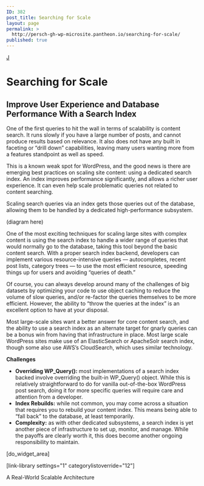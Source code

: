 ```yaml
---
ID: 382
post_title: Searching for Scale
layout: page
permalink: >
  http://persch-gh-wp-microsite.pantheon.io/searching-for-scale/
published: true
---
```

<a class="loopback" href="/query-performance/">J</a>

# Searching for Scale

## Improve User Experience and Database Performance With a Search Index

One of the first queries to hit the wall in terms of scalability is content search. It runs slowly if you have a large number of posts, and cannot produce results based on relevance. It also does not have any built in faceting or “drill down” capabilities, leaving many users wanting more from a features standpoint as well as speed.

This is a known weak spot for WordPress, and the good news is there are emerging best practices on scaling site content: using a dedicated search index. An index improves performance significantly, and allows a richer user experience. It can even help scale problematic queries not related to content searching.

Scaling search queries via an index gets those queries out of the database, allowing them to be handled by a dedicated high-performance subsystem.

(diagram here)

One of the most exciting techniques for scaling large sites with complex content is using the search index to handle a wider range of queries that would normally go to the database, taking this tool beyond the basic content search. With a proper search index backend, developers can implement various resource-intensive queries — autocompletes, recent post lists, category trees — to use the most efficient resource, speeding things up for users and avoiding “queries of death.”

Of course, you can always develop around many of the challenges of big datasets by optimizing your code to use object caching to reduce the volume of slow queries, and/or re-factor the queries themselves to be more efficient. However, the ability to “throw the queries at the index” is an excellent option to have at your disposal.

Most large-scale sites want a better answer for core content search, and the ability to use a search index as an alternate target for gnarly queries can be a bonus win from having that infrastructure in place. Most large scale WordPress sites make use of an ElasticSearch or ApacheSolr search index, though some also use AWS’s CloudSearch, which uses similar technology.

**Challenges**

*   **Overriding WP_Query():** most implementations of a search index backed involve overriding the built-in WP_Query() object. While this is relatively straightforward to do for vanilla out-of-the-box WordPress post search, doing it for more specific queries will require care and attention from a developer.
*   **Index Rebuilds:** while not common, you may come across a situation that requires you to rebuild your content index. This means being able to “fall back” to the database, at least temporarily.
*   **Complexity:** as with other dedicated subsystems, a search index is yet another piece of infrastructure to set up, monitor, and manage. While the payoffs are clearly worth it, this does become another ongoing responsibility to maintain. 

[do_widget_area]

[link-library settings="1" categorylistoverride="12"]

<a class="loopnext" href="/a-real-world-scalable-architecture/"><i class="fa fa-angle-down"></i></a>

<div class="pageloop" id="id22">
  <div>
    A Real-World Scalable Architecture
  </div>
</div>